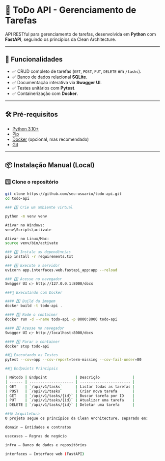 # 📝 ToDo API - Gerenciamento de Tarefas

API RESTful para gerenciamento de tarefas, desenvolvida em **Python** com **FastAPI**, seguindo os princípios da Clean Architecture.

---

## 🚀 Funcionalidades

- ✅ CRUD completo de tarefas (`GET`, `POST`, `PUT`, `DELETE` em `/tasks`).
- ✅ Banco de dados relacional **SQLite**.
- ✅ Documentação interativa via **Swagger UI**.
- ✅ Testes unitários com **Pytest**.
- ✅ Containerização com **Docker**.

---

## 🛠️ Pré-requisitos

- [Python 3.10+](https://www.python.org/)
- [Pip](https://pip.pypa.io/)
- [Docker](https://www.docker.com/) (opcional, mas recomendado)
- [Git](https://git-scm.com/)

---

## 📦 Instalação Manual (Local)

### 1️⃣ Clone o repositório

```bash
git clone https://github.com/seu-usuario/todo-api.git
cd todo-api

### 2️⃣ Crie um ambiente virtual

python -m venv venv

Ativar no Windows:
venv\Scripts\activate

Ativar no Linux/Mac:
source venv/bin/activate

### 3️⃣ Instale as dependências
pip install -r requirements.txt

### 4️⃣ Execute o servidor
uvicorn app.interfaces.web.fastapi_app:app --reload

### 5️⃣ Acesse no navegador
Swagger UI 👉 http://127.0.0.1:8000/docs

###🐳 Executando com Docker

#### 1️⃣ Build da imagem
docker build -t todo-api .

#### 2️⃣ Rode o container
docker run -d --name todo-api -p 8000:8000 todo-api

#### 3️⃣ Acesse no navegador
Swagger UI 👉 http://localhost:8000/docs

#### 4️⃣ Parar o container
docker stop todo-api

##🧪 Executando os Testes
pytest --cov=app --cov-report=term-missing --cov-fail-under=80

##🔗 Endpoints Principais

| Método | Endpoint             | Descrição               |
| ------ | -------------------- | ----------------------- |
| GET    | `/api/v1/tasks`      | Listar todas as tarefas |
| POST   | `/api/v1/tasks`      | Criar nova tarefa       |
| GET    | `/api/v1/tasks/{id}` | Buscar tarefa por ID    |
| PUT    | `/api/v1/tasks/{id}` | Atualizar uma tarefa    |
| DELETE | `/api/v1/tasks/{id}` | Deletar uma tarefa      |

##💻 Arquitetura
O projeto segue os princípios da Clean Architecture, separado em:

domain — Entidades e contratos

usecases — Regras de negócio

infra — Banco de dados e repositórios

interfaces — Interface web (FastAPI)
